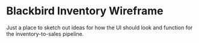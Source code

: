 # Blackbird Inventory Wireframe
Just a place to sketch out ideas for how the UI should look and function for the inventory-to-sales pipeline.
